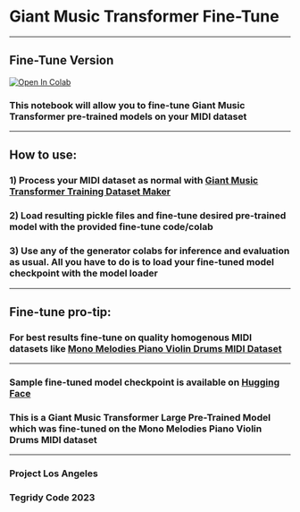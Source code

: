 # Giant Music Transformer Fine-Tune

***

## Fine-Tune Version

[![Open In Colab][colab-badge]][colab-notebook1]

[colab-notebook1]: <https://colab.research.google.com/github/asigalov61/Giant-Music-Transformer/blob/main/Fine-Tune/Giant_Music_Transformer_Fine_Tune.ipynb>
[colab-badge]: <https://colab.research.google.com/assets/colab-badge.svg>

### This notebook will allow you to fine-tune Giant Music Transformer pre-trained models on your MIDI dataset

***

## How to use:

### 1) Process your MIDI dataset as normal with [Giant Music Transformer Training Dataset Maker](https://github.com/asigalov61/Giant-Music-Transformer/blob/main/Training-Data/Giant_Music_Transformer_L_XL_Training_Dataset_Maker.ipynb)
### 2) Load resulting pickle files and fine-tune desired pre-trained model with the provided fine-tune code/colab
### 3) Use any of the generator colabs for inference and evaluation as usual. All you have to do is to load your fine-tuned model checkpoint with the model loader

***

## Fine-tune pro-tip:

### For best results fine-tune on quality homogenous MIDI datasets like [Mono Melodies Piano Violin Drums MIDI Dataset](https://github.com/asigalov61/Tegridy-MIDI-Dataset/blob/master/Mono-Melodies/Piano-Violin-Drums/Mono-Melodies-Piano-Violin-Drums-CC-BY-NC-SA.zip)

***

### Sample fine-tuned model checkpoint is available on [Hugging Face](https://huggingface.co/asigalov61/Giant-Music-Transformer/blob/main/Giant_Music_Transformer_Large_Fine_Tuned_Model_MMPVD_dataset_29501_steps_0.4661_loss_0.8679_acc.pth)

### This is a Giant Music Transformer Large Pre-Trained Model which was fine-tuned on the Mono Melodies Piano Violin Drums MIDI dataset

***

### Project Los Angeles
### Tegridy Code 2023
